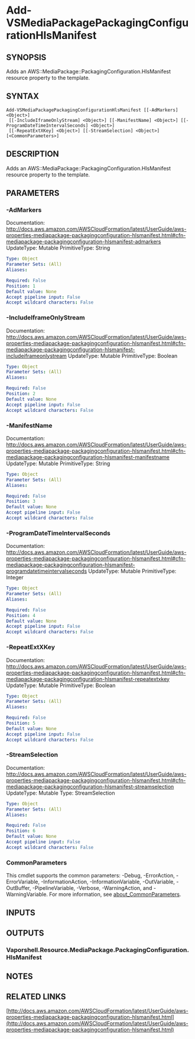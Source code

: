 # Add-VSMediaPackagePackagingConfigurationHlsManifest

## SYNOPSIS
Adds an AWS::MediaPackage::PackagingConfiguration.HlsManifest resource property to the template.

## SYNTAX

```
Add-VSMediaPackagePackagingConfigurationHlsManifest [[-AdMarkers] <Object>]
 [[-IncludeIframeOnlyStream] <Object>] [[-ManifestName] <Object>] [[-ProgramDateTimeIntervalSeconds] <Object>]
 [[-RepeatExtXKey] <Object>] [[-StreamSelection] <Object>] [<CommonParameters>]
```

## DESCRIPTION
Adds an AWS::MediaPackage::PackagingConfiguration.HlsManifest resource property to the template.

## PARAMETERS

### -AdMarkers
Documentation: http://docs.aws.amazon.com/AWSCloudFormation/latest/UserGuide/aws-properties-mediapackage-packagingconfiguration-hlsmanifest.html#cfn-mediapackage-packagingconfiguration-hlsmanifest-admarkers
UpdateType: Mutable
PrimitiveType: String

```yaml
Type: Object
Parameter Sets: (All)
Aliases:

Required: False
Position: 1
Default value: None
Accept pipeline input: False
Accept wildcard characters: False
```

### -IncludeIframeOnlyStream
Documentation: http://docs.aws.amazon.com/AWSCloudFormation/latest/UserGuide/aws-properties-mediapackage-packagingconfiguration-hlsmanifest.html#cfn-mediapackage-packagingconfiguration-hlsmanifest-includeiframeonlystream
UpdateType: Mutable
PrimitiveType: Boolean

```yaml
Type: Object
Parameter Sets: (All)
Aliases:

Required: False
Position: 2
Default value: None
Accept pipeline input: False
Accept wildcard characters: False
```

### -ManifestName
Documentation: http://docs.aws.amazon.com/AWSCloudFormation/latest/UserGuide/aws-properties-mediapackage-packagingconfiguration-hlsmanifest.html#cfn-mediapackage-packagingconfiguration-hlsmanifest-manifestname
UpdateType: Mutable
PrimitiveType: String

```yaml
Type: Object
Parameter Sets: (All)
Aliases:

Required: False
Position: 3
Default value: None
Accept pipeline input: False
Accept wildcard characters: False
```

### -ProgramDateTimeIntervalSeconds
Documentation: http://docs.aws.amazon.com/AWSCloudFormation/latest/UserGuide/aws-properties-mediapackage-packagingconfiguration-hlsmanifest.html#cfn-mediapackage-packagingconfiguration-hlsmanifest-programdatetimeintervalseconds
UpdateType: Mutable
PrimitiveType: Integer

```yaml
Type: Object
Parameter Sets: (All)
Aliases:

Required: False
Position: 4
Default value: None
Accept pipeline input: False
Accept wildcard characters: False
```

### -RepeatExtXKey
Documentation: http://docs.aws.amazon.com/AWSCloudFormation/latest/UserGuide/aws-properties-mediapackage-packagingconfiguration-hlsmanifest.html#cfn-mediapackage-packagingconfiguration-hlsmanifest-repeatextxkey
UpdateType: Mutable
PrimitiveType: Boolean

```yaml
Type: Object
Parameter Sets: (All)
Aliases:

Required: False
Position: 5
Default value: None
Accept pipeline input: False
Accept wildcard characters: False
```

### -StreamSelection
Documentation: http://docs.aws.amazon.com/AWSCloudFormation/latest/UserGuide/aws-properties-mediapackage-packagingconfiguration-hlsmanifest.html#cfn-mediapackage-packagingconfiguration-hlsmanifest-streamselection
UpdateType: Mutable
Type: StreamSelection

```yaml
Type: Object
Parameter Sets: (All)
Aliases:

Required: False
Position: 6
Default value: None
Accept pipeline input: False
Accept wildcard characters: False
```

### CommonParameters
This cmdlet supports the common parameters: -Debug, -ErrorAction, -ErrorVariable, -InformationAction, -InformationVariable, -OutVariable, -OutBuffer, -PipelineVariable, -Verbose, -WarningAction, and -WarningVariable. For more information, see [about_CommonParameters](http://go.microsoft.com/fwlink/?LinkID=113216).

## INPUTS

## OUTPUTS

### Vaporshell.Resource.MediaPackage.PackagingConfiguration.HlsManifest
## NOTES

## RELATED LINKS

[http://docs.aws.amazon.com/AWSCloudFormation/latest/UserGuide/aws-properties-mediapackage-packagingconfiguration-hlsmanifest.html](http://docs.aws.amazon.com/AWSCloudFormation/latest/UserGuide/aws-properties-mediapackage-packagingconfiguration-hlsmanifest.html)

